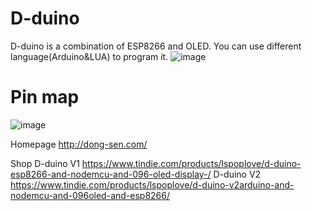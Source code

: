 # D-duino
D-duino is a combination of ESP8266 and OLED. You can use different language(Arduino&LUA) to program it.
![image](https://github.com/lspoplove/D-duino/tree/master/Documents/SAM_2094.jpg)
# Pin map
![image](https://github.com/lspoplove/D-duino/blob/master/Documents/D-duino.png)


Homepage
http://dong-sen.com/

Shop
D-duino V1
https://www.tindie.com/products/lspoplove/d-duino-esp8266-and-nodemcu-and-096-oled-display-/
D-duino V2
https://www.tindie.com/products/lspoplove/d-duino-v2arduino-and-nodemcu-and-096oled-and-esp8266/
